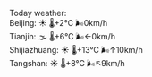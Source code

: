 Today weather:  
Beijing: ☀️   🌡️+2°C 🌬️0km/h  
Tianjin: 🌫  🌡️+6°C 🌬️←0km/h  
Shijiazhuang: ☀️   🌡️+13°C 🌬️↑10km/h  
Tangshan: ☀️   🌡️+8°C 🌬️↖9km/h  
